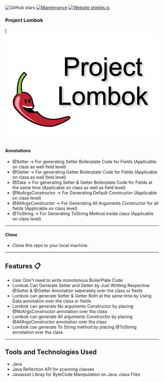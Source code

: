 ![GitHub stars](https://img.shields.io/github/stars/saksham2105/lombok) 
[![Maintenance](https://img.shields.io/badge/maintained-yes-green.svg)](https://github.com/saksham2105/lombok/commits/master)
[![Website shields.io](https://img.shields.io/badge/website-up-yellow)]()


### Project Lombok
[![IMAGE ALT TEXT HERE](https://github.com/saksham2105/lombok/blob/main/feature-image-lombok.png)


#### Annotations
* @Setter -> For generating Setter Boilerplate Code for Fields (Applicable on class as well field level)
* @Getter -> For generating Getter Boilerplate Code for Fields (Applicable on class as well field level)
* @Data -> For generating Setter & Getter Boilerplate Code for Fields at the same time (Applicable on class as well as field level)
* @NoArgsConstructor -> For Generating Default Constructor (Applicable on class level)
* @AllArgsConstructor -> For Generating All Arguments Constructor for all fields (Applicable on class level)
* @ToString -> For Generating ToString Method inside class (Applicable on class level)

----

#### Clone

- Clone this repo to your local machine.

---
## Features 📋
* User Don't need to write monotonous BoilerPlate Code
* Lombok Can Generate Setter and Getter by Just Writting Respective @Setter & @Getter Annotation seperately over the class or fields
* Lombok can generate Setter & Getter Both at the same time by Using Data annotation over the class or fields
* Lombok can generate No arguments Constructor by placing @NoArgsConstructor annotation over tha class
* Lombok can generate All arguments Constructor by placing @AllArgsConstructor annotation over tha class
* Lombok can generate To String method by placing @ToString annotation over tha class

---

## Tools and Technologies Used 
* Java
* Java Reflection API for scanning classes
* Javassist Libray for ByteCode Manipulation on Java .class Files
